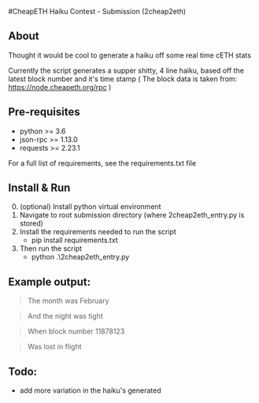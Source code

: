 #CheapETH Haiku Contest - Submission (2cheap2eth)

## About
Thought it would be cool to generate a haiku off some real time cETH stats

Currently the script generates a supper shitty, 4 line haiku, based off the latest block number and it's time stamp
( The block data is taken from: https://node.cheapeth.org/rpc )


## Pre-requisites
* python >= 3.6
* json-rpc >= 1.13.0
* requests >= 2.23.1

For a full list of requirements, see the requirements.txt file


## Install & Run

0. (optional) Install python virtual environment
1. Navigate to root submission directory (where 2cheap2eth_entry.py is stored)
2. Install the requirements needed to run the script
    * pip install requirements.txt
3. Then run the script
    * python .\2cheap2eth_entry.py

## Example output:

> The month was February


> And the night was tight


> When block number 11878123


> Was lost in flight



## Todo:

* add more variation in the haiku's generated